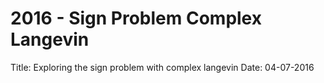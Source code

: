 # 2016 - Sign Problem Complex Langevin

Title: Exploring the sign problem with complex langevin
Date: 04-07-2016
